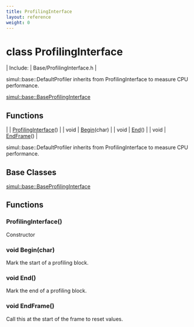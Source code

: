 ```yaml
---
title: ProfilingInterface
layout: reference
weight: 0
---
```

class ProfilingInterface
===

| Include: | Base/ProfilingInterface.h |

simul::base::DefaultProfiler inherits from ProfilingInterface to measure CPU performance.
  

[simul::base::BaseProfilingInterface](baseprofilinginterface.html)

Functions
---

|  | [ProfilingInterface](#ProfilingInterface)() |
| void | [Begin](#Begin)(char) |
| void | [End](#End)() |
| void | [EndFrame](#EndFrame)() |

simul::base::DefaultProfiler inherits from ProfilingInterface to measure CPU performance.
  


Base Classes
---
[simul::base::BaseProfilingInterface](baseprofilinginterface.html)

Functions
---
<a name="ProfilingInterface"></a>
###  ProfilingInterface()
Constructor
<a name="Begin"></a>
### void Begin(char)
Mark the start of a profiling block.
<a name="End"></a>
### void End()
Mark the end of a profiling block.
<a name="EndFrame"></a>
### void EndFrame()
Call this at the start of the frame to reset values.
